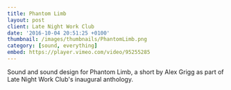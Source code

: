 ```yaml
---
title: Phantom Limb
layout: post
client: Late Night Work Club
date: '2016-10-04 20:51:25 +0100'
thumbnail: /images/thumbnails/PhantomLimb.png
category: [sound, everything]
embed: https://player.vimeo.com/video/95255285
---
```


Sound and sound design for Phantom Limb, a short by Alex Grigg as part of Late Night Work Club's inaugural anthology.
